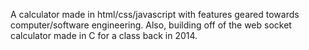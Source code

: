A calculator made in html/css/javascript with features geared towards computer/software engineering.
Also, building off of the web socket calculator made in C for a class back in 2014.
